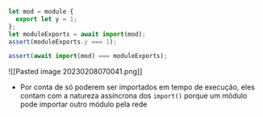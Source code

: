 
```js
let mod = module {
  export let y = 1;
};
let moduleExports = await import(mod);
assert(moduleExports.y === 1);

assert(await import(mod) === moduleExports);
```

![[Pasted image 20230208070041.png]]

- Por conta de só poderem ser importados em tempo de execução, eles contam com a natureza assíncrona dos `import()` porque um módulo pode importar outro módulo pela rede